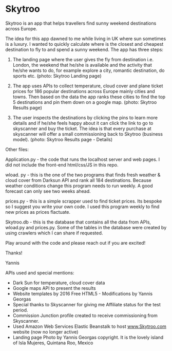 # Skytroo
Skytroo is an app that helps travellers find sunny weekend destinations across Europe.

The idea for this app dawned to me while living in UK where sun sometimes is a luxury. I wanted to quickly calculate 
where is the closest and cheapest destination to fly to and spend a sunny weekend. The app has three steps:

1) The landing page where the user gives the fly from destination i.e. London, the weekend that he/she is available
and the activity that he/she wants to do, for example explore a city, romantic destination, do sports etc. 
(photo: Skytroo Landing page) 

2) The app uses APIs to collect temperature, cloud cover and plane ticket prices for 186 popular destinations across Europe mainly cities and towns. Then based on the data the app ranks these cities to find the top 5 destinations and pin them down on a google map. (photo: Skytroo Results page)

3) The user inspects the destinations by clicking the pins to learn more details and if he/she feels happy about it can click the link to go to skyscanner and buy the ticket. The idea is that every purchase at skyscanner will offer a small commissioning back to Skytroo (business model). (photo: Skytroo Results page - Details)

Other files:

Application.py - the code that runs the localhost server and web pages. I did not include the front-end html/css/JS in this repo.

wload. py - this is the one of the two programs that finds fresh weather & cloud cover from Darksun API and rank all 184 destinations. Because weather conditions change this program needs to run weekly. A good forecast can only see two weeks ahead.

prices.py - this is a simple scrapper used to find ticket prices. Its bespoke so I suggest you write your own code. I used this program weekly to find new prices as prices flactuate.

Skytroo.db - this is the database that contains all the data from APIs, wload.py and prices.py. Some of the tables in the database were created by using crawlers which I can share if requested.


Play around with the code and please reach out if you are excited!

Thanks!

Yannis

APIs used and special mentions:
- Dark Sun for temperature, cloud cover data
- Google maps API to present the results
- Website templates by 2016 Free HTML5 - Modifications by Yannis Georgas
- Special thanks to Skyscanner for giving me Affiliate status for the test period.
- Commission Junction profile created to receive commissioning from Skyscanner.
- Used Amazon Web Services Elastic Beanstalk to host www.Skytroo.com website (now no longer active)
- Landing page Photo by Yannis Georgas copyright. It is the lovely island of Isla Mujeres, Quintana Roo, Mexico
